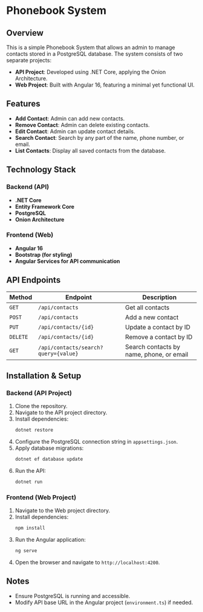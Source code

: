 # Phonebook System

## Overview
This is a simple Phonebook System that allows an admin to manage contacts stored in a PostgreSQL database. The system consists of two separate projects:
- **API Project**: Developed using .NET Core, applying the Onion Architecture.
- **Web Project**: Built with Angular 16, featuring a minimal yet functional UI.

## Features
- **Add Contact**: Admin can add new contacts.
- **Remove Contact**: Admin can delete existing contacts.
- **Edit Contact**: Admin can update contact details.
- **Search Contact**: Search by any part of the name, phone number, or email.
- **List Contacts**: Display all saved contacts from the database.

## Technology Stack
### Backend (API)
- **.NET Core**
- **Entity Framework Core**
- **PostgreSQL**
- **Onion Architecture**


### Frontend (Web)
- **Angular 16**
- **Bootstrap (for styling)**
- **Angular Services for API communication**

## API Endpoints
| Method | Endpoint         | Description |
|--------|----------------|-------------|
| `GET`  | `/api/contacts` | Get all contacts |
| `POST` | `/api/contacts` | Add a new contact |
| `PUT`  | `/api/contacts/{id}` | Update a contact by ID |
| `DELETE` | `/api/contacts/{id}` | Remove a contact by ID |
| `GET`  | `/api/contacts/search?query={value}` | Search contacts by name, phone, or email |

## Installation & Setup
### Backend (API Project)
1. Clone the repository.
2. Navigate to the API project directory.
3. Install dependencies:
   ```sh
   dotnet restore
   ```
4. Configure the PostgreSQL connection string in `appsettings.json`.
5. Apply database migrations:
   ```sh
   dotnet ef database update
   ```
6. Run the API:
   ```sh
   dotnet run
   ```

### Frontend (Web Project)
1. Navigate to the Web project directory.
2. Install dependencies:
   ```sh
   npm install
   ```
3. Run the Angular application:
   ```sh
   ng serve
   ```
4. Open the browser and navigate to `http://localhost:4200`.

## Notes
- Ensure PostgreSQL is running and accessible.
- Modify API base URL in the Angular project (`environment.ts`) if needed.

